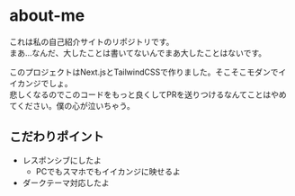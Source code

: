 # about-me

これは私の自己紹介サイトのリポジトリです。  
まあ…なんだ、大したことは書いてないんでまあ大したことはないです。

このプロジェクトはNext.jsとTailwindCSSで作りました。そこそこモダンでイイカンジでしょ。  
悲しくなるのでこのコードをもっと良くしてPRを送りつけるなんてことはやめてください。僕の心が泣いちゃう。

## こだわりポイント

- レスポンシブにしたよ
  - PCでもスマホでもイイカンジに映せるよ
- ダークテーマ対応したよ

